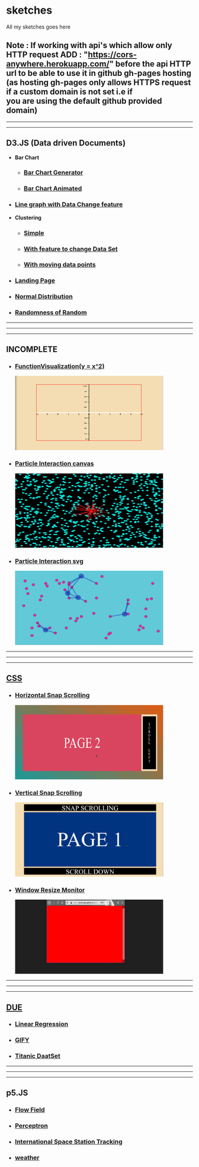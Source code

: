# sketches

All my  sketches goes here

Note : If working with api's which allow only HTTP request
       ADD : "https://cors-anywhere.herokuapp.com/"
          before the api HTTP url to be able to use it in github gh-pages hosting
          (as hosting gh-pages only allows HTTPS request if a custom domain is not set i.e if              
          you are using the default github provided domain)
---
---
---
## D3.JS (Data driven Documents)
 - **Bar Chart**
   - ### [Bar Chart Generator](https://prem-jeet.github.io/sketches/d3/barChart/1.0)
   - ### [Bar Chart Animated](https://prem-jeet.github.io/sketches/d3/barChart/2.0)
 - ### [Line graph with Data Change feature](https://prem-jeet.github.io/sketches/d3/changinglines)
 - **Clustering**
   - ### [Simple](https://prem-jeet.github.io/sketches/d3/clustering/1.0)
   - ### [With feature to change Data Set](https://prem-jeet.github.io/sketches/d3/clustering/2.0)
   - ### [With moving data points](https://prem-jeet.github.io/sketches/d3/clustering/moving_cluster)
 - ### [Landing Page](https://prem-jeet.github.io/sketches/d3/landingPage)
 - ### [Normal Distribution](https://prem-jeet.github.io/sketches/d3/normaldistribution)
 - ### [Randomness of Random](https://prem-jeet.github.io/sketches/d3/randomnessOfRandom)

---
---
---
## INCOMPLETE

  - ### [FunctionVisualization(y = x^2)](https://prem-jeet.github.io/sketches/incomplete/functionVisual)
       <a href="https://prem-jeet.github.io/sketches/incomplete/functionVisual"><img src="img/functionVisual.gif" width="400" height="200">
  - ### [Particle Interaction canvas](https://prem-jeet.github.io/sketches/incomplete/particle_moving_interacing)
       <a href="https://prem-jeet.github.io/sketches/incomplete/particle_moving_interacing"><img src="img/particle_moving_interacing.gif" width="400" height="200">
  - ### [Particle Interaction svg](https://prem-jeet.github.io/sketches/incomplete/particle_interaction_svg) 
       <a href="https://prem-jeet.github.io/sketches/incomplete/particle_interaction_svg"><img src="img/particle_interaction_svg.gif" width="400" height="200">
---
---
---
## CSS
  - ### [Horizontal Snap Scrolling](https://prem-jeet.github.io/sketches/css/horizontalSapScroll)
       <a href="https://prem-jeet.github.io/sketches/css/horizontalSapScroll"><img src="img/horizontalSapScroll.gif" width="400" height="200">
  - ### [Vertical Snap Scrolling](https://prem-jeet.github.io/sketches/css/verticalSnapScrolling)
       <a href="https://prem-jeet.github.io/sketches/css/verticalSnapScrolling"><img src="img/verticalSnapScrolling.gif" width="400" height="200">
  - ### [Window Resize Monitor](https://prem-jeet.github.io/sketches/css/windowResizeMonitor)
       <a href="https://prem-jeet.github.io/sketches/css/windowResizeMonitor"><img src="img/windowResizeMonitor.gif" width="400" height="200">

---
---
---
## DUE
  - ### [Linear Regression](https://prem-jeet.github.io/sketches/due/LinearRegression)
  - ### [GIFY](https://prem-jeet.github.io/sketches/due/gifify)
  - ### [Titanic DaatSet](https://prem-jeet.github.io/sketches/due/titanic)

---
---
---
## p5.JS
  - ### [Flow Field](https://prem-jeet.github.io/sketches/p5/Flow_field)
  - ### [Perceptron](https://prem-jeet.github.io/sketches/p5/perceptron)
  - ### [International Space Station Tracking](https://prem-jeet.github.io/sketches/p5/ISSmap)
  - ### [weather](https://prem-jeet.github.io/sketches/p5/weather)
